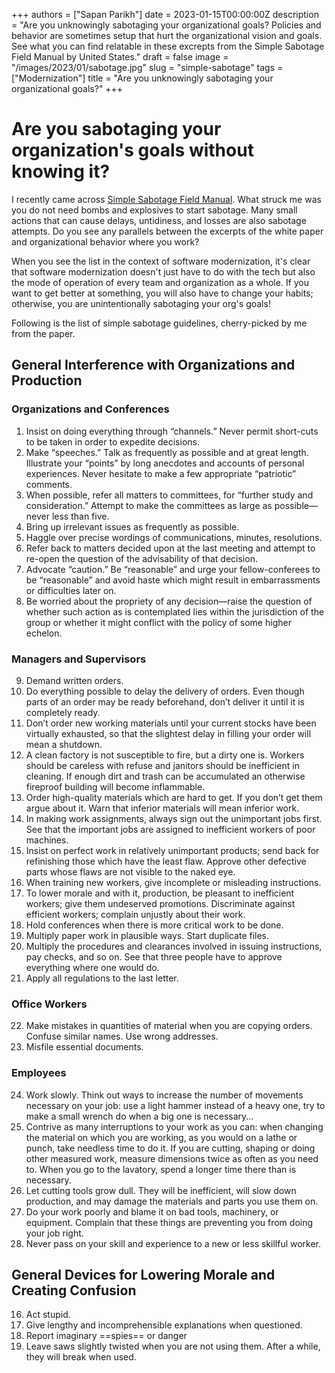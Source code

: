 +++
authors = ["Sapan Parikh"]
date = 2023-01-15T00:00:00Z
description = "Are you unknowingly sabotaging your organizational goals? Policies and behavior are sometimes setup that hurt the organizational vision and goals. See what you can find relatable in these excrepts from the Simple Sabotage Field Manual by United States."
draft = false
image = "/images/2023/01/sabotage.jpg"
slug = "simple-sabotage"
tags = ["Modernization"]
title = "Are you unknowingly sabotaging your organizational goals?"
+++
# Are you sabotaging your organization's goals without knowing it?


I recently came across [Simple Sabotage Field Manual](https://www.gutenberg.org/cache/epub/26184/pg26184-images.html). What struck me was you do not need bombs and explosives to start sabotage. Many small actions that can cause delays, untidiness, and losses are also sabotage attempts. Do you see any parallels between the excerpts of the white paper and organizational behavior where you work?

When you see the list in the context of software modernization, it's clear that software modernization doesn't just have to do with the tech but also the mode of operation of every team and organization as a whole. If you want to get better at something, you will also have to change your habits; otherwise, you are unintentionally sabotaging your org's goals!

Following is the list of simple sabotage guidelines, cherry-picked by me from the paper. 

## General Interference with Organizations and Production
### Organizations and Conferences 
1. Insist on doing everything through “channels.” Never permit short-cuts to be taken in order to expedite decisions.
2. Make “speeches.” Talk as frequently as possible and at great length. Illustrate your “points” by long anecdotes and accounts of personal experiences. Never hesitate to make a few appropriate “patriotic” comments.
3. When possible, refer all matters to committees, for “further study and consideration.” Attempt to make the committees as large as possible—never less than five.
4. Bring up irrelevant issues as frequently as possible.
5. Haggle over precise wordings of communications, minutes, resolutions.
6. Refer back to matters decided upon at the last meeting and attempt to re-open the question of the advisability of that decision.
7. Advocate “caution.” Be “reasonable” and urge your fellow-conferees to be “reasonable” and avoid haste which might result in embarrassments or difficulties later on.
8. Be worried about the propriety of any decision—raise the question of whether such action as is contemplated lies within the jurisdiction of the group or whether it might conflict with the policy of some higher echelon.

### Managers and Supervisors
9. Demand written orders.
10. Do everything possible to delay the delivery of orders. Even though parts of an order may be ready beforehand, don’t deliver it until it is completely ready.
11. Don’t order new working materials until your current stocks have been virtually exhausted, so that the slightest delay in filling your order will mean a shutdown.
12. A clean factory is not susceptible to fire, but a dirty one is. Workers should be careless with refuse and janitors should be inefficient in cleaning. If enough dirt and trash can be accumulated an otherwise fireproof building will become inflammable.
13. Order high-quality materials which are hard to get. If you don’t get them argue about it. Warn that inferior materials will mean inferior work.
14. In making work assignments, always sign out the unimportant jobs first. See that the important jobs are assigned to inefficient workers of poor machines.
15. Insist on perfect work in relatively unimportant products; send back for refinishing those which have the least flaw. Approve other defective parts whose flaws are not visible to the naked eye.
16. When training new workers, give incomplete or misleading instructions.
17. To lower morale and with it, production, be pleasant to inefficient workers; give them undeserved promotions. Discriminate against efficient workers; complain unjustly about their work.
18. Hold conferences when there is more critical work to be done.
19. Multiply paper work in plausible ways. Start duplicate files.
20. Multiply the procedures and clearances involved in issuing instructions, pay checks, and so on. See that three people have to approve everything where one would do.
21. Apply all regulations to the last letter.

### Office Workers
22. Make mistakes in quantities of material when you are copying orders. Confuse similar names. Use wrong addresses.
23. Misfile essential documents.

### Employees
24. Work slowly. Think out ways to increase the number of movements necessary on your job: use a light hammer instead of a heavy one, try to make a small wrench do when a big one is necessary...
25. Contrive as many interruptions to your work as you can: when changing the material on which you are working, as you would on a lathe or punch, take needless time to do it. If you are cutting, shaping or doing other measured work, measure dimensions twice as often as you need to. When you go to the lavatory, spend a longer time there than is necessary.
13. Let cutting tools grow dull. They will be inefficient, will slow down production, and may damage the materials and parts you use them on.
14. Do your work poorly and blame it on bad tools, machinery, or equipment. Complain that these things are preventing you from doing your job right.
15. Never pass on your skill and experience to a new or less skillful worker.

## General Devices for Lowering Morale and Creating Confusion
16. Act stupid.
17. Give lengthy and incomprehensible explanations when questioned.
18. Report imaginary ==spies== or danger
14. Leave saws slightly twisted when you are not using them. After a while, they will break when used. 
